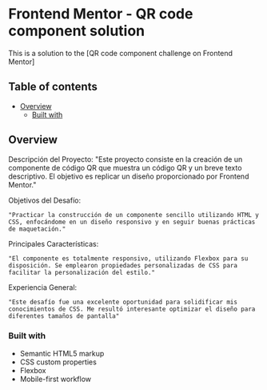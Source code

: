 # Frontend Mentor - QR code component solution

This is a solution to the [QR code component challenge on Frontend Mentor]

## Table of contents

- [Overview](#overview)
  - [Built with](#built-with)
 
## Overview

Descripción del Proyecto: 
    "Este proyecto consiste en la creación de un componente de código QR que muestra un código QR y un breve texto descriptivo. El objetivo es replicar un diseño proporcionado por Frontend Mentor."

Objetivos del Desafío:

    "Practicar la construcción de un componente sencillo utilizando HTML y CSS, enfocándome en un diseño responsivo y en seguir buenas prácticas de maquetación."

Principales Características:

    "El componente es totalmente responsivo, utilizando Flexbox para su disposición. Se emplearon propiedades personalizadas de CSS para facilitar la personalización del estilo."

Experiencia General:

    "Este desafío fue una excelente oportunidad para solidificar mis conocimientos de CSS. Me resultó interesante optimizar el diseño para diferentes tamaños de pantalla"


### Built with

- Semantic HTML5 markup
- CSS custom properties
- Flexbox
- Mobile-first workflow



